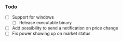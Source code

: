 ### Todo

- [ ] Support for windows
  - [ ] Release executable binary
- [ ] Add possibility to send a notification on price change
- [ ] Fix power showing up on market status
